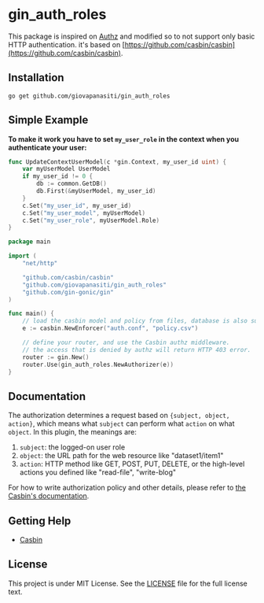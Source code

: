 # gin_auth_roles

This package is inspired on [Authz](https://github.com/gin-contrib/authz) and modified so to not support only basic HTTP authentication. it's based on [https://github.com/casbin/casbin](https://github.com/casbin/casbin).

## Installation

```
go get github.com/giovapanasiti/gin_auth_roles
```

## Simple Example

**To make it work you have to set `my_user_role` in the context when you authenticate your user:**
```go
func UpdateContextUserModel(c *gin.Context, my_user_id uint) {
	var myUserModel UserModel
	if my_user_id != 0 {
		db := common.GetDB()
		db.First(&myUserModel, my_user_id)
	}
	c.Set("my_user_id", my_user_id)
	c.Set("my_user_model", myUserModel)
	c.Set("my_user_role", myUserModel.Role)
}
```

```Go
package main

import (
	"net/http"

	"github.com/casbin/casbin"
	"github.com/giovapanasiti/gin_auth_roles"
	"github.com/gin-gonic/gin"
)

func main() {
	// load the casbin model and policy from files, database is also supported.
	e := casbin.NewEnforcer("auth.conf", "policy.csv")

	// define your router, and use the Casbin authz middleware.
	// the access that is denied by authz will return HTTP 403 error.
    router := gin.New()
    router.Use(gin_auth_roles.NewAuthorizer(e))
}
```

## Documentation

The authorization determines a request based on ``{subject, object, action}``, which means what ``subject`` can perform what ``action`` on what ``object``. In this plugin, the meanings are:

1. ``subject``: the logged-on user role
2. ``object``: the URL path for the web resource like "dataset1/item1"
3. ``action``: HTTP method like GET, POST, PUT, DELETE, or the high-level actions you defined like "read-file", "write-blog"


For how to write authorization policy and other details, please refer to [the Casbin's documentation](https://github.com/casbin/casbin).

## Getting Help

- [Casbin](https://github.com/casbin/casbin)

## License

This project is under MIT License. See the [LICENSE](LICENSE) file for the full license text.